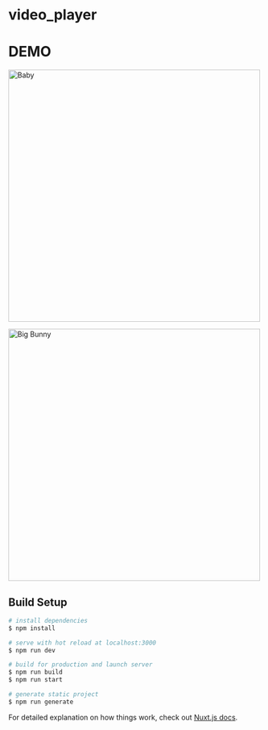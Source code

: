 # video_player

# DEMO
<a href="https://drive.google.com/uc?export=view&id=16gHt-QVGhbdIf17H0MPwvS0nvRjeh_Ln"><img src="https://drive.google.com/uc?export=view&id=16gHt-QVGhbdIf17H0MPwvS0nvRjeh_Ln" style="width: 500px; max-width: 100%; height: auto" title="Baby" /></a>

<a href="https://drive.google.com/uc?export=view&id=1aJPV5POSGOYmLzpKyP6faQsIAZRXRGPy"><img src="https://drive.google.com/uc?export=view&id=1aJPV5POSGOYmLzpKyP6faQsIAZRXRGPy" style="width: 500px; max-width: 100%; height: auto" title="Big Bunny" /></a>


## Build Setup

```bash
# install dependencies
$ npm install

# serve with hot reload at localhost:3000
$ npm run dev

# build for production and launch server
$ npm run build
$ npm run start

# generate static project
$ npm run generate
```

For detailed explanation on how things work, check out [Nuxt.js docs](https://nuxtjs.org).
